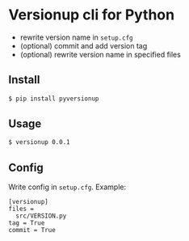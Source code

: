 # Versionup cli for Python

- rewrite version name in `setup.cfg`
- (optional) commit and add version tag
- (optional) rewrite version name in specified files

## Install

```bash
$ pip install pyversionup
```

## Usage

```bash
$ versionup 0.0.1
```

## Config

Write config in `setup.cfg`.
Example:

```
[versionup]
files = 
  src/VERSION.py
tag = True
commit = True
```